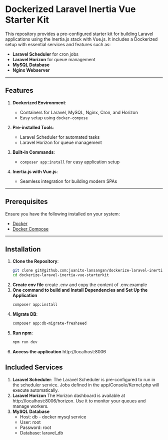 # Dockerized Laravel Inertia Vue Starter Kit

This repository provides a pre-configured starter kit for building Laravel applications using the Inertia.js stack with Vue.js. It includes a Dockerized setup with essential services and features such as:

- **Laravel Scheduler** for cron jobs
- **Laravel Horizon** for queue management
- **MySQL Database**
- **Nginx Webserver**

---

## Features

1. **Dockerized Environment**:
   - Containers for Laravel, MySQL, Nginx, Cron, and Horizon
   - Easy setup using `docker-compose`

2. **Pre-installed Tools**:
   - Laravel Scheduler for automated tasks
   - Laravel Horizon for queue management

3. **Built-in Commands**:
   - `composer app:install` for easy application setup

4. **Inertia.js with Vue.js**:
   - Seamless integration for building modern SPAs

---

## Prerequisites

Ensure you have the following installed on your system:

- [Docker](https://www.docker.com/get-started)
- [Docker Compose](https://docs.docker.com/compose/install/)

---

## Installation

1. **Clone the Repository**:
   ```bash
   git clone git@github.com:juanito-lansangan/dockerize-laravel-inertia-vue-starterkit.git
   cd dockerize-laravel-inertia-vue-starterkit
   ```
2. **Create env file**
    create .env and copy the content of .env.example
3. **One command to build and Install Dependencies and Set Up the Application**
    ```bash
    composer app:install
    ```
4. **Migrate DB**:
    ```bash
    composer app:db-migrate-freshseed
    ```
4. **Run npm**:
    ```bash
    npm run dev
    ```
5. **Access the application**
    http://localhost:8006

## Included Services

1. **Laravel Scheduler**:
   The Laravel Scheduler is pre-configured to run in the scheduler service. Jobs defined in the app/Console/Kernel.php will execute automatically.
2. **Laravel Horizon**
    The Horizon dashboard is available at http://localhost:8006/horizon. Use it to monitor your queues and manage workers.
3. **MySQL Database**
    - Host: db - docker mysql service
	- User: root
	- Password: root
	- Database: laravel_db
